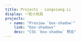 ```yaml
---
title: Projects - Longxiang Li
display: 一些小玩具
projects:
  - name: "Preview `box-shadow`"
    link: "box-shadows"
    desc: "CSS `box-shadow` 预览"
---
```


<ListProjects :projects="frontmatter.projects" />
